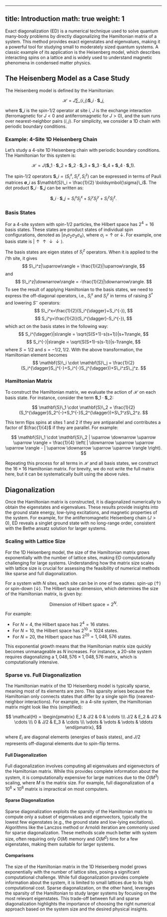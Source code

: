 
---
title: Introduction
math: true
weight: 1
---
Exact diagonalization (ED) is a numerical technique used to solve quantum many-body problems by directly diagonalizing the Hamiltonian matrix of a system. This method provides exact eigenstates and eigenvalues, making it a powerful tool for studying small to moderately sized quantum systems. A classic example of its application is the Heisenberg model, which describes interacting spins on a lattice and is widely used to understand magnetic phenomena in condensed matter physics.

## The Heisenberg Model as a Case Study

The Heisenberg model is defined by the Hamiltonian:

$$
\mathcal{H} = J \sum\_{\langle i,j \rangle} \mathbf{S}\_i \cdot \mathbf{S}\_j,
$$

where $\mathbf{S}\_i$ is the spin-1/2 operator at site $i$, $J$ is the exchange interaction (ferromagnetic for $J \lt 0$ and antiferromagnetic for $J \gt 0$), and the sum runs over nearest-neighbor pairs $\langle i,j \rangle$. For simplicity, we consider a 1D chain with periodic boundary conditions.

### Example: 4-Site 1D Heisenberg Chain

Let’s study a 4-site 1D Heisenberg chain with periodic boundary conditions. The Hamiltonian for this system is:

$$
\mathcal{H} = J \left( \mathbf{S}\_1 \cdot \mathbf{S}\_2 + \mathbf{S}\_2 \cdot \mathbf{S}\_3 + \mathbf{S}\_3 \cdot \mathbf{S}\_4 + \mathbf{S}\_4 \cdot \mathbf{S}\_1 \right).
$$

The spin-1/2 operators $\mathbf{S}\_i = (S_i^x, S_i^y, S_i^z)$ can be expressed in terms of Pauli matrices $\boldsymbol{\sigma}\_i$ as $\mathbf{S}\_i = \frac{1}{2} \boldsymbol{\sigma}\_i$. The dot product $\mathbf{S}\_i \cdot \mathbf{S}\_j$ can be written as:

$$
\mathbf{S}\_i \cdot \mathbf{S}\_j = S_i^x S_j^x + S_i^y S_j^y + S_i^z S_j^z.
$$

### Basis States

For a 4-site system with spin-1/2 particles, the Hilbert space has $2^4 = 16$ basis states. These states are product states of individual spin configurations, denoted as $| \sigma_1 \sigma_2 \sigma_3 \sigma_4 \rangle$, where $\sigma_i = \uparrow$ or $\downarrow$. For example, one basis state is $| \uparrow \uparrow \downarrow \downarrow \rangle$.

The basis states are eigen states of $S_i^z$ operators. When it is applied to the $i$'th site, it gives
$$
S\_i^z|\uparrow\rangle = \frac{1}{2}|\uparrow\rangle,
$$
and
$$
S\_i^z|\downarrow\rangle = -\frac{1}{2}|\downarrow\rangle.
$$
To see the result of applying Hamiltonian to the basis states, we need to express the off-diagonal operators, i.e., $S_i^x$ and $S_i^y$ in terms of raising $S^{\dagger}$ and lowering $S^{-}$ operators:
$$
S\_i^x=\frac{1}{2}(S_i^{\dagger}+S_i^{-}),
$$
$$
S_i^y=\frac{1}{2i}(S_i^{\dagger}-S_i^{-}),
$$
which act on the basis states in the following way:
$$
S_i^{\dagger}|s\rangle = \sqrt{S(S+1)-s(s+1)}|s+1\rangle,
$$
$$
S_i^{-}|s\rangle = \sqrt{S(S+1)-s(s-1)}|s-1\rangle,
$$
where $S=1/2$ and $s=-1/2, 1/2$.
With the above transformation, the Hamiltonian element becomes
$$
\mathbf{S}\_i \cdot \mathbf{S}\_j = \frac{1}{2}(S_i^{\dagger}S_j^{-}+S_i^{-}S_j^{\dagger})+S\_i^zS\_j^z.
$$

### Hamiltonian Matrix

To construct the Hamiltonian matrix, we evaluate the action of $\mathcal{H}$ on each basis state. For instance, consider the term $\mathbf{S}\_1 \cdot \mathbf{S}\_2$:

$$
\mathbf{S}\_1 \cdot \mathbf{S}\_2 = \frac{1}{2}(S_1^{\dagger}S_2^{-}+S_1^{-}S_2^{\dagger})+S\_1^zS\_2^z.
$$

This term flips spins at sites 1 and 2 if they are antiparallel and contributes a factor of $\frac{1}{4}$ if they are parallel. For example:

$$
\mathbf{S}\_1 \cdot \mathbf{S}\_2 | \uparrow \downarrow \uparrow \uparrow \rangle = \frac{1}{4} \left( | \downarrow \uparrow \uparrow \uparrow \rangle - | \uparrow \downarrow \uparrow \uparrow \rangle \right).
$$

Repeating this process for all terms in $\mathcal{H}$ and all basis states, we construct the $16 \times 16$ Hamiltonian matrix. For brevity, we do not write the full matrix here, but it can be systematically built using the above rules.

## Diagonalization

Once the Hamiltonian matrix is constructed, it is diagonalized numerically to obtain the eigenstates and eigenvalues. These results provide insights into the ground state energy, low-lying excitations, and magnetic properties of the system. For example, for the antiferromagnetic Heisenberg chain ($J > 0$), ED reveals a singlet ground state with no long-range order, consistent with the Bethe ansatz solution for larger systems.

### Scaling with Lattice Size

For the 1D Heisenberg model, the size of the Hamiltonian matrix grows exponentially with the number of lattice sites, making ED computationally challenging for large systems. Understanding how the matrix size scales with lattice size is crucial for assessing the feasibility of numerical methods like sparse and full diagonalization.

For a system with $N$ sites, each site can be in one of two states: spin-up ($\uparrow$) or spin-down ($\downarrow$). The Hilbert space dimension, which determines the size of the Hamiltonian matrix, is given by:

$$
\text{Dimension of Hilbert space} = 2^N.
$$

For example:
- For $N = 4$, the Hilbert space has $2^4 = 16$ states.
- For $N = 10$, the Hilbert space has $2^{10} = 1024$ states.
- For $N = 20$, the Hilbert space has $2^{20} = 1,048,576$ states.

This exponential growth means that the Hamiltonian matrix size quickly becomes unmanageable as $N$ increases. For instance, a 20-site system requires diagonalizing a $1,048,576 \times 1,048,576$ matrix, which is computationally intensive.

### Sparse vs. Full Diagonalization

The Hamiltonian matrix of the 1D Heisenberg model is typically sparse, meaning most of its elements are zero. This sparsity arises because the Hamiltonian only connects states that differ by a single spin flip (nearest-neighbor interactions). For example, in a 4-site system, the Hamiltonian matrix might look like this (simplified):

$$
\mathcal{H} = \begin{pmatrix}
E_1 & J/2 & 0 & \cdots \\\
J/2 & E_2 & J/2 & \cdots \\\
0 & J/2 & E_3 & \cdots \\\
\vdots & \vdots & \vdots & \ddots
\end{pmatrix},
$$

where $E_i$ are diagonal elements (energies of basis states), and $J/2$ represents off-diagonal elements due to spin-flip terms.

#### Full Diagonalization
Full diagonalization involves computing all eigenvalues and eigenvectors of the Hamiltonian matrix. While this provides complete information about the system, it is computationally expensive for large matrices due to the $O(M^3)$ scaling, where $M$ is the matrix size. For example, full diagonalization of a $10^6 \times 10^6$ matrix is impractical on most computers.

#### Sparse Diagonalization
Sparse diagonalization exploits the sparsity of the Hamiltonian matrix to compute only a subset of eigenvalues and eigenvectors, typically the lowest few eigenstates (e.g., the ground state and low-lying excitations). Algorithms like the Lanczos method or Arnoldi iteration are commonly used for sparse diagonalization. These methods scale much better with system size, often requiring only $O(M)$ memory and $O(M^2)$ time for a few eigenstates, making them suitable for larger systems.

#### Comparisons
The size of the Hamiltonian matrix in the 1D Heisenberg model grows exponentially with the number of lattice sites, posing a significant computational challenge. While full diagonalization provides complete information about the system, it is limited to small lattices due to its high computational cost. Sparse diagonalization, on the other hand, leverages the sparsity of the Hamiltonian to study larger systems by focusing on the most relevant eigenstates. This trade-off between full and sparse diagonalization highlights the importance of choosing the right numerical approach based on the system size and the desired physical insights.
